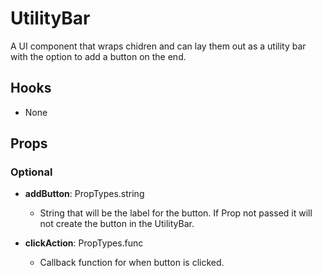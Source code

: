 # UtilityBar

A UI component that wraps chidren and can lay them out as a utility bar with the option to add a button on the end.

## Hooks

-   None

## Props

### Optional

-   **addButton**: PropTypes.string

    -   String that will be the label for the button. If Prop not passed it will not create the button in the UtilityBar.

-   **clickAction**: PropTypes.func

    -   Callback function for when button is clicked.
